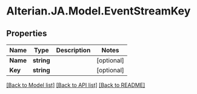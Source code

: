 # Alterian.JA.Model.EventStreamKey

## Properties

Name | Type | Description | Notes
------------ | ------------- | ------------- | -------------
**Name** | **string** |  | [optional] 
**Key** | **string** |  | [optional] 

[[Back to Model list]](../README.md#documentation-for-models) [[Back to API list]](../README.md#documentation-for-api-endpoints) [[Back to README]](../README.md)

